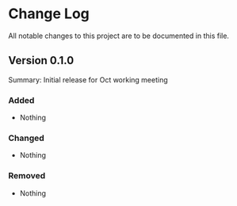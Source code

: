 # Change Log

All notable changes to this project are to be documented in this file.

## Version 0.1.0

Summary: Initial release for Oct working meeting

### Added
* Nothing

### Changed
* Nothing

### Removed
* Nothing
